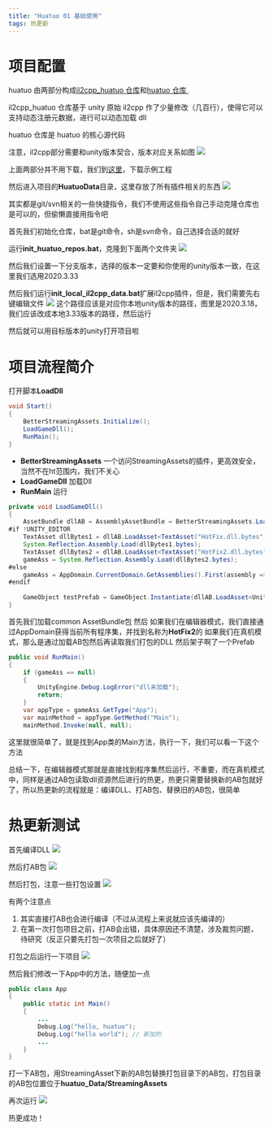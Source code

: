 ```yaml
---
title: "Huatuo 01 基础使用"
tags: 热更新
---
```

# 项目配置
huatuo 由两部分构成[il2cpp_huatuo 仓库](https://github.com/pirunxi/il2cpp_huatuo)和[huatuo 仓库 ](https://github.com/focus-creative-games/huatuo)

il2cpp_huatuo 仓库基于 unity 原始 il2cpp 作了少量修改（几百行），使得它可以支持动态注册元数据，进行可以动态加载 dll

huatuo 仓库是 huatuo 的核心源代码

注意，il2cpp部分需要和unity版本契合，版本对应关系如图
![](https://cdn.jsdelivr.net/gh/Gasskin/CloudImg/img/202206192215115.png)

上面两部分并不用下载，我们到[这里](https://github.com/focus-creative-games/huatuo_trial)，下载示例工程

然后进入项目的**HuatuoData**目录，这里存放了所有插件相关的东西
![](https://cdn.jsdelivr.net/gh/Gasskin/CloudImg/img/202206201707439.png)

其实都是git/svn相关的一些快捷指令，我们不使用这些指令自己手动克隆仓库也是可以的，但偷懒直接用指令吧

首先我们初始化仓库，bat是git命令，sh是svn命令，自己选择合适的就好

运行**init_huatuo_repos.bat**，克隆到下面两个文件夹
![](https://cdn.jsdelivr.net/gh/Gasskin/CloudImg/img/202206201708732.png)

然后我们设置一下分支版本，选择的版本一定要和你使用的unity版本一致，在这里我们选用2020.3.33

然后我们运行**init_local_il2cpp_data.bat**扩展il2cpp插件，但是，我们需要先右键编辑文件
![](https://cdn.jsdelivr.net/gh/Gasskin/CloudImg/img/202206201710312.png)
这个路径应该是对应你本地unity版本的路径，图里是2020.3.18，我们应该改成本地3.33版本的路径，然后运行

然后就可以用目标版本的unity打开项目啦

# 项目流程简介
打开脚本**LoadDll**

```java
void Start()  
{  
    BetterStreamingAssets.Initialize();  
    LoadGameDll();  
    RunMain();  
}
```
- **BetterStreamingAssets** 一个访问StreamingAssets的插件，更高效安全，当然不在ht范围内，我们不关心
- **LoadGameDll** 加载Dll
- **RunMain** 运行

```java
private void LoadGameDll()  
{  
    AssetBundle dllAB = AssemblyAssetBundle = BetterStreamingAssets.LoadAssetBundle("common");  
#if !UNITY_EDITOR  
    TextAsset dllBytes1 = dllAB.LoadAsset<TextAsset("HotFix.dll.bytes");  
    System.Reflection.Assembly.Load(dllBytes1.bytes);        
	TextAsset dllBytes2 = dllAB.LoadAsset<TextAsset("HotFix2.dll.bytes");        
	gameAss = System.Reflection.Assembly.Load(dllBytes2.bytes);
#else  
    gameAss = AppDomain.CurrentDomain.GetAssemblies().First(assembly => assembly.GetName().Name == "HotFix2");  
#endif  
  
    GameObject testPrefab = GameObject.Instantiate(dllAB.LoadAsset<UnityEngine.GameObject>("HotUpdatePrefab.prefab"));  
}
```
首先我们加载common AssetBundle包
然后
如果我们在编辑器模式，我们直接通过AppDomain获得当前所有程序集，并找到名称为**HotFix2**的
如果我们在真机模式，那么是通过加载AB包然后再读取我们打包的DLL
然后架子啊了一个Prefab

```java
public void RunMain()  
{  
    if (gameAss == null)  
    {  
        UnityEngine.Debug.LogError("dll未加载");  
        return;  
    }  
    var appType = gameAss.GetType("App");  
    var mainMethod = appType.GetMethod("Main");  
    mainMethod.Invoke(null, null);  
```
这里就很简单了，就是找到App类的Main方法，执行一下，我们可以看一下这个方法

总结一下，在编辑器模式那就是直接找到程序集然后运行，不重要，而在真机模式中，同样是通过AB包读取dll资源然后进行的热更，热更只需要替换新的AB包就好了，所以热更新的流程就是：编译DLL、打AB包、替换旧的AB包，很简单
# 热更新测试
首先编译DLL
![](https://cdn.jsdelivr.net/gh/Gasskin/CloudImg/img/202206201758210.png)

然后打AB包
![](https://cdn.jsdelivr.net/gh/Gasskin/CloudImg/img/202206201758379.png)

然后打包，注意一些打包设置
![](https://cdn.jsdelivr.net/gh/Gasskin/CloudImg/img/202206201759622.png)

有两个注意点
1. 其实直接打AB也会进行编译（不过从流程上来说就应该先编译的）
2. 在第一次打包项目之前，打AB会出错，具体原因还不清楚，涉及裁剪问题，待研究（反正只要先打包一次项目之后就好了）

打包之后运行一下项目
![](https://cdn.jsdelivr.net/gh/Gasskin/CloudImg/img/202206220003318.png)

然后我们修改一下App中的方法，随便加一点
```java
public class App  
{  
    public static int Main()  
    {  
  		...
        Debug.Log("hello, huatuo");  
        Debug.Log("hello world"); // 新加的  
    	...
	}
}
```

打一下AB包，用StreamingAsset下新的AB包替换打包目录下的AB包，打包目录的AB包位置位于**huatuo_Data/StreamingAssets**

再次运行
![](https://cdn.jsdelivr.net/gh/Gasskin/CloudImg/img/202206220006842.png)

热更成功！